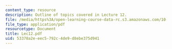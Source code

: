 ```yaml
---
content_type: resource
description: Outline of topics covered in Lecture 12.
file: /media/https%3A/open-learning-course-data-rc.s3.amazonaws.com/10-675j-computational-quantum-mechanics-of-molecular-and-extended-systems-fall-2004/53378a2eeec5792c4de9d8ebe375d941_Lec12.pdf
file_type: application/pdf
resourcetype: Document
title: Lec12.pdf
uid: 53378a2e-eec5-792c-4de9-d8ebe375d941
---
```

